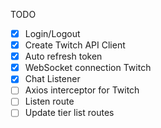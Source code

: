 TODO

- [x] Login/Logout
- [x] Create Twitch API Client
- [x] Auto refresh token
- [x] WebSocket connection Twitch
- [x] Chat Listener
- [ ] Axios interceptor for Twitch
- [ ] Listen route
- [ ] Update tier list routes

